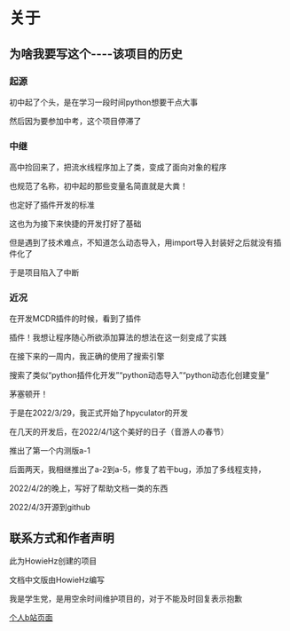 关于
====

为啥我要写这个----该项目的历史
----------------------------------------------------

### 起源

初中起了个头，是在学习一段时间python想要干点大事

然后因为要参加中考，这个项目停滞了

### 中继

高中捡回来了，把流水线程序加上了类，变成了面向对象的程序

也规范了名称，初中起的那些变量名简直就是大粪！

也定好了插件开发的标准

这也为为接下来快捷的开发打好了基础

但是遇到了技术难点，不知道怎么动态导入，用import导入封装好之后就没有插件化了

于是项目陷入了中断

### 近况

在开发MCDR插件的时候，看到了插件

插件！我想让程序随心所欲添加算法的想法在这一刻变成了实践

在接下来的一周内，我正确的使用了搜索引擎

搜索了类似“python插件化开发”“python动态导入”“python动态化创建变量”

茅塞顿开！

于是在2022/3/29，我正式开始了hpyculator的开发

在几天的开发后，在2022/4/1这个美好的日子（音游人の春节）

推出了第一个内测版a-1

后面两天，我相继推出了a-2到a-5，修复了若干bug，添加了多线程支持，

2022/4/2的晚上，写好了帮助文档一类的东西

2022/4/3开源到github

联系方式和作者声明
---------------------------------------

此为HowieHz创建的项目

文档中文版由HowieHz编写

我是学生党，是用空余时间维护项目的，对于不能及时回复表示抱歉

[个人b站页面](https://space.bilibili.com/176670190)